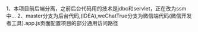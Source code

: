 1、本项目前后端分离，之前后台代码用的技术是jdbc和servlet，正在改为ssm中...
2、master分支为后台代码,(IDEA),weChatTrue分支为微信端代码(微信开发者工具).app.js页面配置项目的部分通用访问路径
